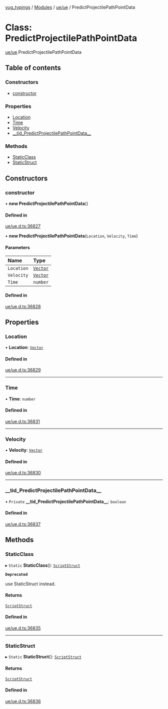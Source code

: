 [yug_typings](../README.md) / [Modules](../modules.md) / [ue/ue](../modules/ue_ue.md) / PredictProjectilePathPointData

# Class: PredictProjectilePathPointData

[ue/ue](../modules/ue_ue.md).PredictProjectilePathPointData

## Table of contents

### Constructors

- [constructor](ue_ue.PredictProjectilePathPointData.md#constructor)

### Properties

- [Location](ue_ue.PredictProjectilePathPointData.md#location)
- [Time](ue_ue.PredictProjectilePathPointData.md#time)
- [Velocity](ue_ue.PredictProjectilePathPointData.md#velocity)
- [\_\_tid\_PredictProjectilePathPointData\_\_](ue_ue.PredictProjectilePathPointData.md#__tid_predictprojectilepathpointdata__)

### Methods

- [StaticClass](ue_ue.PredictProjectilePathPointData.md#staticclass)
- [StaticStruct](ue_ue.PredictProjectilePathPointData.md#staticstruct)

## Constructors

### constructor

• **new PredictProjectilePathPointData**()

#### Defined in

[ue/ue.d.ts:36827](https://github.com/YugMetaverse/yug_typings/blob/25cad34/ue/ue.d.ts#L36827)

• **new PredictProjectilePathPointData**(`Location`, `Velocity`, `Time`)

#### Parameters

| Name | Type |
| :------ | :------ |
| `Location` | [`Vector`](ue_ue_s.Vector.md) |
| `Velocity` | [`Vector`](ue_ue_s.Vector.md) |
| `Time` | `number` |

#### Defined in

[ue/ue.d.ts:36828](https://github.com/YugMetaverse/yug_typings/blob/25cad34/ue/ue.d.ts#L36828)

## Properties

### Location

• **Location**: [`Vector`](ue_ue_s.Vector.md)

#### Defined in

[ue/ue.d.ts:36829](https://github.com/YugMetaverse/yug_typings/blob/25cad34/ue/ue.d.ts#L36829)

___

### Time

• **Time**: `number`

#### Defined in

[ue/ue.d.ts:36831](https://github.com/YugMetaverse/yug_typings/blob/25cad34/ue/ue.d.ts#L36831)

___

### Velocity

• **Velocity**: [`Vector`](ue_ue_s.Vector.md)

#### Defined in

[ue/ue.d.ts:36830](https://github.com/YugMetaverse/yug_typings/blob/25cad34/ue/ue.d.ts#L36830)

___

### \_\_tid\_PredictProjectilePathPointData\_\_

• `Private` **\_\_tid\_PredictProjectilePathPointData\_\_**: `boolean`

#### Defined in

[ue/ue.d.ts:36837](https://github.com/YugMetaverse/yug_typings/blob/25cad34/ue/ue.d.ts#L36837)

## Methods

### StaticClass

▸ `Static` **StaticClass**(): [`ScriptStruct`](ue_ue.ScriptStruct.md)

**`Deprecated`**

use StaticStruct instead.

#### Returns

[`ScriptStruct`](ue_ue.ScriptStruct.md)

#### Defined in

[ue/ue.d.ts:36835](https://github.com/YugMetaverse/yug_typings/blob/25cad34/ue/ue.d.ts#L36835)

___

### StaticStruct

▸ `Static` **StaticStruct**(): [`ScriptStruct`](ue_ue.ScriptStruct.md)

#### Returns

[`ScriptStruct`](ue_ue.ScriptStruct.md)

#### Defined in

[ue/ue.d.ts:36836](https://github.com/YugMetaverse/yug_typings/blob/25cad34/ue/ue.d.ts#L36836)
